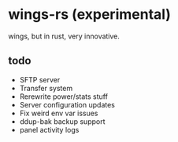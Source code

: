 # wings-rs (experimental)

wings, but in rust, very innovative.

## todo

- SFTP server
- Transfer system
- Rerewrite power/stats stuff
- Server configuration updates
- Fix weird env var issues
- ddup-bak backup support
- panel activity logs
